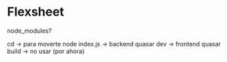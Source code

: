 # Flexsheet

node_modules?

cd -> para moverte 
node index.js -> backend
quasar dev -> frontend
quasar build -> no usar (por ahora)
